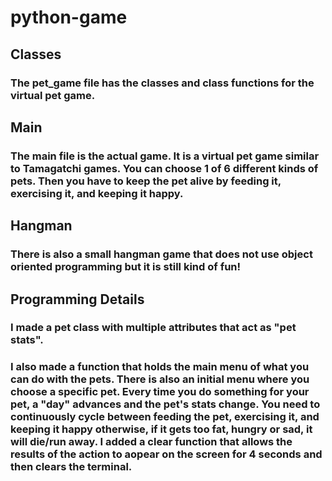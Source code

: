# python-game

## Classes

### The pet_game file has the classes and class functions for the virtual pet game.


## Main
### The main file is the actual game. It is a virtual pet game similar to Tamagatchi games. You can choose 1 of 6 different kinds of pets. Then you have to keep the pet alive by feeding it, exercising it, and keeping it happy.

## Hangman
### There is also a small hangman game that does not use object oriented programming but it is  still kind of fun! 

## Programming Details
### I made a pet class with multiple attributes that act as "pet stats".
### I also made a function that holds the main menu of what you can do with the pets. There is also an initial menu where you choose a specific pet. Every time you do something for your pet, a "day" advances and the pet's stats change. You need to continuously cycle between feeding the pet, exercising it, and keeping it happy otherwise, if it gets too fat, hungry or sad, it will die/run away. I added a clear function that allows the results of the action to aopear on the screen for 4 seconds and then clears the terminal. 
